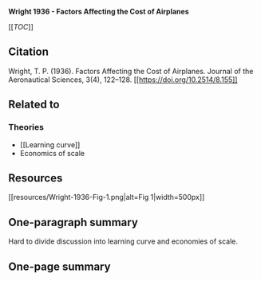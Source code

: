 **Wright 1936 - Factors Affecting the Cost of Airplanes**

[[_TOC_]]

## Citation
Wright, T. P. (1936). Factors Affecting the Cost of Airplanes. Journal of the Aeronautical Sciences, 3(4), 122–128. [[https://doi.org/10.2514/8.155]]

## Related to

### Theories
* [[Learning curve]]
* Economics of scale

## Resources
[[resources/Wright-1936-Fig-1.png|alt=Fig 1|width=500px]]

## One-paragraph summary
Hard to divide discussion into learning curve and economies of scale.

## One-page summary
